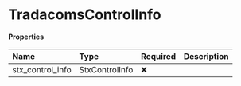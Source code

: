 # TradacomsControlInfo

**Properties**

| Name             | Type           | Required | Description |
| :--------------- | :------------- | :------- | :---------- |
| stx_control_info | StxControlInfo | ❌       |             |

